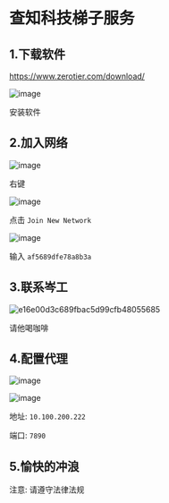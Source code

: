 # 查知科技梯子服务

## 1.下载软件




https://www.zerotier.com/download/


![image](https://github.com/user-attachments/assets/ea8ef4d3-f14d-4fca-9d9d-e9964d31d0eb)


安装软件


## 2.加入网络


![image](https://github.com/user-attachments/assets/b655d5b8-089d-4de0-a7b6-1c8349d6573f)


右键

![image](https://github.com/user-attachments/assets/09e32e8e-c537-46b5-ad5d-c331766132ff)


点击 `Join New Network`


![image](https://github.com/user-attachments/assets/099bfba4-acff-4000-9ab6-961c70e7e111)

输入 `af5689dfe78a8b3a`

## 3.联系岑工


![e16e00d3c689fbac5d99cfb48055685](https://github.com/user-attachments/assets/6b9946ee-add1-410c-b609-a7354efdfaaa)

请他喝咖啡



## 4.配置代理

![image](https://github.com/user-attachments/assets/8bdf6d0f-5c9f-48b4-9a36-7363ae8596ea)


![image](https://github.com/user-attachments/assets/fdd8875c-5e0e-4fe8-b8d6-665ae437113c)


地址: `10.100.200.222`

端口: `7890`


## 5.愉快的冲浪

注意: 请遵守法律法规
